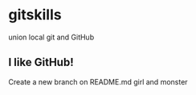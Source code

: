 # gitskills
union local git and GitHub
## I like GitHub!
Create a new branch on README.md
girl and monster
